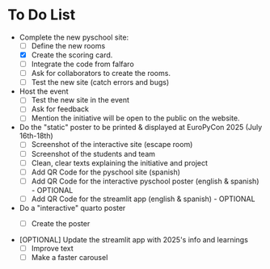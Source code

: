 To Do List
===========

- Complete the new pyschool site:
  - [ ] Define the new rooms
  - [X] Create the scoring card.
  - [ ] Integrate the code from falfaro
  - [ ] Ask for collaborators to create the rooms.
  - [ ] Test the new site (catch errors and bugs)

- Host the event
  - [ ] Test the new site in the event
  - [ ] Ask for feedback
  - [ ] Mention the initiative will be open to the public on the website.

- Do the "static" poster to be printed & displayed at EuroPyCon 2025 (July 16th-18th)
  - [ ] Screenshot of the interactive site (escape room)
  - [ ] Screenshot of the students and team
  - [ ] Clean, clear texts explaining the initiative and project
  - [ ] Add QR Code for the pyschool site (spanish)
  - [ ] Add QR Code for the interactive pyschool poster (english & spanish) - OPTIONAL
  - [ ] Add QR Code for the streamlit app (english & spanish) - OPTIONAL

- Do a "interactive" quarto poster
  - [ ] Create the poster


- [OPTIONAL] Update the streamlit app with 2025's info and learnings
  - [ ] Improve text
  - [ ] Make a faster carousel
